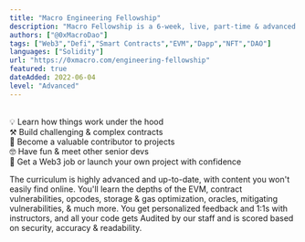 ```yaml
---
title: "Macro Engineering Fellowship"
description: "Macro Fellowship is a 6-week, live, part-time & advanced Solidity & Web3 learning experience."
authors: ["@0xMacroDao"]
tags: ["Web3","Defi","Smart Contracts","EVM","Dapp","NFT","DAO"]
languages: ["Solidity"]
url: "https://0xmacro.com/engineering-fellowship"
featured: true
dateAdded: 2022-06-04
level: "Advanced"
---
```


<br>💡 Learn how things work under the hood
<br>⚒️ Build challenging & complex contracts
<br>🧠 Become a valuable contributor to projects
<br>🤓 Have fun & meet other senior devs
<br>🚀 Get a Web3 job or launch your own project with confidence

The curriculum is highly advanced and up-to-date, with content you won't easily find online. You'll learn the depths of the EVM, contract vulnerabilities, opcodes, storage & gas optimization, oracles, mitigating vulnerabilities, & much more. You get personalized feedback and 1:1s with instructors, and all your code gets Audited by our staff and is scored based on security, accuracy & readability.
